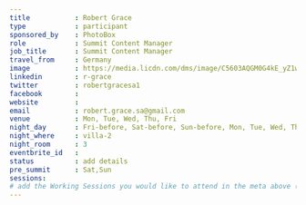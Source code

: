 ```yaml
---
title           : Robert Grace
type            : participant
sponsored_by    : PhotoBox
role            : Summit Content Manager
job_title       : Summit Content Manager
travel_from     : Germany
image           : https://media.licdn.com/dms/image/C5603AQGM0G4kE_yZ1w/profile-displayphoto-shrink_800_800/0?e=1531958400&v=beta&t=LzzJwfC1AHkit0R258pcO-In909s_-OZOPtHxmpIeYQ
linkedin        : r-grace
twitter         : robertgracesa1
facebook        :
website         :
email           : robert.grace.sa@gmail.com
venue           : Mon, Tue, Wed, Thu, Fri
night_day       : Fri-before, Sat-before, Sun-before, Mon, Tue, Wed, Thu
night_where     : villa-2
night_room      : 3
eventbrite_id   :
status          : add details
pre_summit      : Sat,Sun
sessions:
# add the Working Sessions you would like to attend in the meta above (use the session's title) e.g. sessions (one per line): -Security Playbooks Diagrams -Hackathon Daily Sessions
---
```


<!-- put more details about participant here -->
